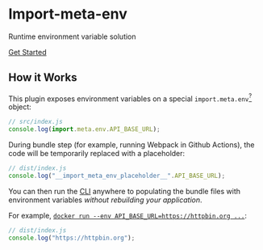 # Import-meta-env

Runtime environment variable solution

[Get Started](/guide/getting-started/the-env-example-file.html)

## How it Works

This plugin exposes environment variables on a special `import.meta.env`[<sup>?</sup>](/guide/faq/why-use-import-meta.html) object:

```js
// src/index.js
console.log(import.meta.env.API_BASE_URL);
```

During bundle step (for example, running Webpack in Github Actions), the code will be temporarily replaced with a placeholder:

```js
// dist/index.js
console.log("__import_meta_env_placeholder__".API_BASE_URL);
```

You can then run the [CLI](/guide/getting-started/usage.html#production) anywhere to populating the bundle files with environment variables _without rebuilding your application_.

For example, [`docker run --env API_BASE_URL=https://httpbin.org ...`](https://docs.docker.com/engine/reference/commandline/run/#set-environment-variables--e---env---env-file):

```js
// dist/index.js
console.log("https://httpbin.org");
```
